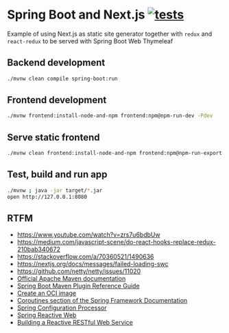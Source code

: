 # Spring Boot and Next.js [![tests](https://github.com/daggerok/spring-boot-nextjs-redux-app/actions/workflows/tests.yml/badge.svg)](https://github.com/daggerok/spring-boot-nextjs-redux-app/actions/workflows/tests.yml)
Example of using Next.js as static site generator together with `redux` and `react-redux` to be served with Spring Boot Web Thymeleaf

## Backend development

```bash
./mvnw clean compile spring-boot:run
```

## Frontend development

```bash
./mvnw frontend:install-node-and-npm frontend:npm@npm-run-dev -Pdev
```

## Serve static frontend

```bash
./mvnw clean frontend:install-node-and-npm frontend:npm@npm-run-export frontend:npx@npx-serve-out -Pserve
```

## Test, build and run app

```bash
./mvnw ; java -jar target/*.jar
open http://127.0.0.1:8080
```

## RTFM
* https://www.youtube.com/watch?v=zrs7u6bdbUw
* https://medium.com/javascript-scene/do-react-hooks-replace-redux-210bab340672
* https://stackoverflow.com/a/70360521/1490636
* https://nextjs.org/docs/messages/failed-loading-swc
* https://github.com/netty/netty/issues/11020
* [Official Apache Maven documentation](https://maven.apache.org/guides/index.html)
* [Spring Boot Maven Plugin Reference Guide](https://docs.spring.io/spring-boot/docs/2.6.6/maven-plugin/reference/html/)
* [Create an OCI image](https://docs.spring.io/spring-boot/docs/2.6.6/maven-plugin/reference/html/#build-image)
* [Coroutines section of the Spring Framework Documentation](https://docs.spring.io/spring/docs/5.3.18/spring-framework-reference/languages.html#coroutines)
* [Spring Configuration Processor](https://docs.spring.io/spring-boot/docs/2.6.6/reference/htmlsingle/#configuration-metadata-annotation-processor)
* [Spring Reactive Web](https://docs.spring.io/spring-boot/docs/2.6.6/reference/htmlsingle/#web.reactive)
* [Building a Reactive RESTful Web Service](https://spring.io/guides/gs/reactive-rest-service/)
